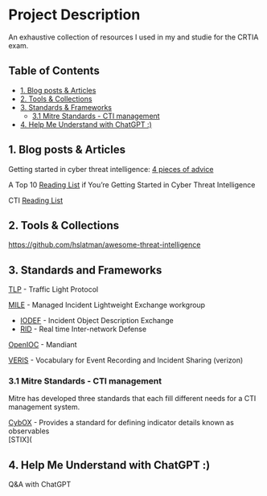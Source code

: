 # Project Description
An exhaustive collection of resources I used in my and studie for the CRTIA exam.

## Table of Contents 
- [1. Blog posts & Articles](#1-blog-posts--articles)
- [2. Tools & Collections](#2-tools--collections)
- [3. Standards & Frameworks](#3-standards-and-frameworks)
  -   [3.1 Mitre Standards - CTI management](#31-mitre-standards---cti-management)
- [4. Help Me Understand with ChatGPT :)](#4-help-me-understand-with-chatgpt-)

  
## 1. Blog posts & Articles 
Getting started in cyber threat intelligence: [4 pieces of advice](https://redcanary.com/blog/getting-started-in-cyber-threat-intelligence/)  

A Top 10 [Reading List](https://medium.com/katies-five-cents/a-top-10-reading-list-if-youre-getting-started-in-cyber-threat-intelligence-c11a18fc9798) if You’re Getting Started in Cyber Threat Intelligence 

CTI [Reading List](https://sroberts.medium.com/cti-reading-list-a93ccdd7469c)  

## 2. Tools & Collections
https://github.com/hslatman/awesome-threat-intelligence  

## 3. Standards and Frameworks
[TLP](https://www.cisa.gov/news-events/news/traffic-light-protocol-tlp-definitions-and-usage)  - Traffic Light Protocol 

[MILE](https://datatracker.ietf.org/wg/mile/about/) - Managed Incident Lightweight Exchange workgroup
  - [IODEF](https://datatracker.ietf.org/doc/rfc8274/) - Incident Object Description Exchange
  - [RID](https://datatracker.ietf.org/doc/rfc6545/) - Real time Inter-network Defense

[OpenIOC](https://www.mandiant.com/resources/blog/openioc-basics) - Mandiant  

[VERIS](https://github.com/vz-risk/veris)   - Vocabulary for Event Recording and Incident Sharing (verizon)

### 3.1 Mitre Standards - CTI management  
Mitre has developed three standards that each fill different needs for a CTI
management system.  


[CybOX](https://cybox.mitre.org/about/) - Provides a standard for defining indicator details known as observables  
[STIX](
## 4. Help Me Understand with ChatGPT :) 

Q&A with ChatGPT



